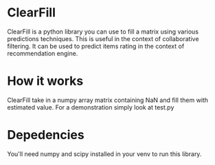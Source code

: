 # ClearFill
ClearFill is a python library you can use to fill a matrix using various predictions techniques. This is useful in the context of collaborative filtering. It can be used to predict items rating in the context of recommendation engine.

# How it works
ClearFill take in a numpy array matrix containing NaN and fill them with estimated value. For a demonstration simply look at test.py

# Depedencies
You'll need numpy and scipy installed in your venv to run this library.
